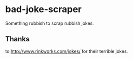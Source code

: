 # bad-joke-scraper
Something rubbish to scrap rubbish jokes.

## Thanks
to http://www.rinkworks.com/jokes/ for their terrible jokes.
